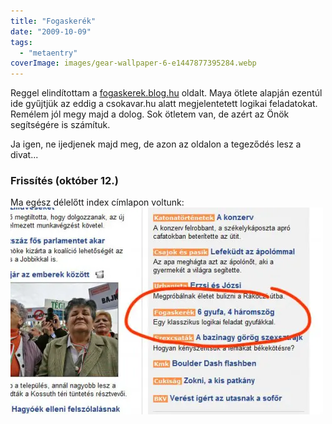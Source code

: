 ```yaml
---
title: "Fogaskerék"
date: "2009-10-09"
tags: 
  - "metaentry"
coverImage: images/gear-wallpaper-6-e1447877395284.webp
---
```


Reggel elindítottam a [fogaskerek.blog.hu](http://fogaskerek.blog.hu) oldalt. Maya ötlete alapján ezentúl ide gyűjtjük az eddig a csokavar.hu alatt megjelentetett logikai feladatokat. Remélem jól megy majd a dolog. Sok ötletem van, de azért az Önök segítségére is számítuk.

Ja igen, ne ijedjenek majd meg, de azon az oldalon a tegeződés lesz a divat...

### Frissítés (október 12.)

Ma egész délelőtt index címlapon voltunk: ![index-cimoldal](images/index-cimoldal-500x331.webp)
